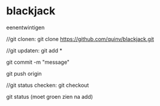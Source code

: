 # blackjack
eenentwintigen

//git clonen:
git clone https://github.com/quinv/blackjack.git

//git updaten:
git add *

git commit -m "message"

git push origin

//git status checken:
git checkout 

git status (moet groen zien na add)
